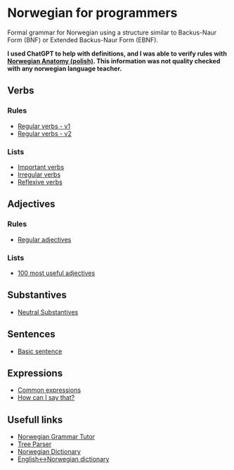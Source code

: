 # Norwegian for programmers

Formal grammar for Norwegian using a structure similar to Backus-Naur Form (BNF) or Extended Backus-Naur Form (EBNF).

**I used ChatGPT to help with definitions, and I was able to verify rules with [Norwegian Anatomy (polish)](https://www.anatomianorweskiego.com/). This information was not quality checked with any norwegian language teacher.**


## Verbs
### Rules
- [Regular verbs - v1](verbs/regular_verbs_v1.md)
- [Regular verbs - v2](verbs/regular_verbs_v2.md)
### Lists
- [Important verbs](verbs/important_verbs.md)
- [Irregular verbs](verbs/irregular_verbs.md)
- [Reflexive verbs](verbs/reflexive_verbs.md)
  
## Adjectives
### Rules
- [Regular adjectives](adjectives/regular_adjectives.md)
### Lists
- [100 most useful adjectives](adjectives/useful_adjectives.md)
## Substantives
- [Neutral Substantives](substantives/neutral_substantives.md)

## Sentences
- [Basic sentence](sentence_structure/basic_sentence.md)

## Expressions
- [Common expressions](expressions/common_expressions.md)
- [How can I say that?](expressions/how_can_i_say_that.md)

## Usefull links
- [Norwegian Grammar Tutor](http://regdili.hf.ntnu.no:8081/studentAce/parse)
- [Tree Parser](https://clarino.uib.no/iness-prod/parse)
- [Norwegian Dictionary](https://ordbokene.no/)
- [English<->Norwegian dictionary](https://dictionary.cambridge.org/no/ordbok/)

